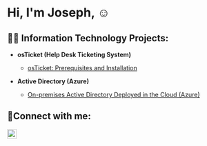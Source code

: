 <h1>Hi, I'm Joseph,  <a href="https://www.linkedin.com/in/joseph-ramos-calderon-076321170"></a>☺</h1>

<h2>👨‍💻 Information Technology Projects:</h2>

- <b>osTicket (Help Desk Ticketing System)</b>
  - [osTicket: Prerequisites and Installation](https://github.com/JosephRC777/osticket-prereqs)
 
- <b>Active Directory (Azure)</b>
  - [On-premises Active Directory Deployed in the Cloud (Azure)](https://github.com/JosephRC777/configure-ad)
<h2>🤳Connect with me:</h2>


[<img align="left" alt="Josh | LinkedIn" width="22px" src="https://cdn.jsdelivr.net/npm/simple-icons@v3/icons/linkedin.svg" />][linkedin]




[linkedin]: https://linkedin.com/in/
